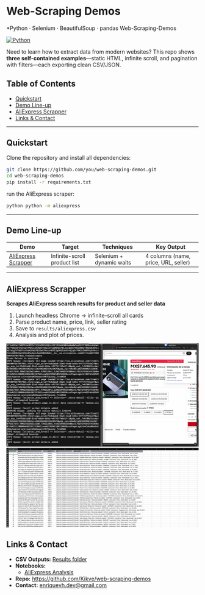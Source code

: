 # Web-Scraping Demos 
*Python · Selenium · BeautifulSoup · pandas Web-Scraping-Demos

[![Python](https://img.shields.io/badge/python-3.10-blue)](https://www.python.org/)


Need to learn how to extract data from modern websites?
This repo shows **three self-contained examples**—static HTML, infinite scroll,
and pagination with filters—each exporting clean CSV/JSON.


## Table of Contents
- [Quickstart](#quickstart)
- [Demo Line-up](#available-scrapers)
- [AliExpress Scrapper](#aliexpress-scrapper)
- [Links & Contact](#links--contact)

---

## Quickstart
Clone the repository and install all dependencies:

```bash
git clone https://github.com/you/web-scraping-demos.git
cd web-scraping-demos
pip install -r requirements.txt
```

run the AliExpress scraper:
```bash
python python -m aliexpress
```

---



## Demo Line-up
| Demo | Target | Techniques | Key Output |
|------|--------|------------|------------|
| [AliExpress Scrapper](#aliexpress-scrapper) | Infinite-scroll product list | Selenium + dynamic waits | 4 columns (name, price, URL, seller) |

---


##  AliExpress Scrapper
**Scrapes AliExpress search results for product and seller data**

1. Launch headless Chrome → infinite-scroll all cards  
2. Parse product name, price, link, seller rating  
3. Save to `results/aliexpress.csv`
4. Analysis and plot of prices.


<div align="center">
  <img src="media/aliexpress_console.png" width="580">
  <img src="media/aliexpress_excel.png"  width="580">
</div>

## Links & Contact
- **CSV Outputs:** [Results folder](https://github.com/Kikve/web-scraping-demos/tree/main/documents)
- **Notebooks:**
  - [AliExpress Analysis](https://github.com/Kikve/web-scraping-demos/tree/main/notebooks)
- **Repo:** https://github.com/Kikve/web-scraping-demos
- **Contact:** enriquevh.dev@gmail.com 
